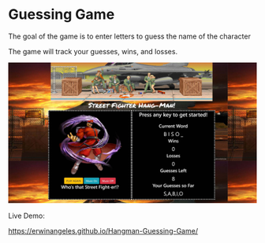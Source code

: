 # Guessing Game 
<p>The goal of the game is to enter letters to guess the name of the character</p>
<p>The game will track your guesses, wins, and losses.</p>
<img src="https://github.com/erwinangeles/Hangman-Guessing-Game/raw/master/assets/images/screenshot.jpg"/>
<p>Live Demo:</p>
<p><a href="https://erwinangeles.github.io/Hangman-Guessing-Game/" target="_blank" rel="noopener">https://erwinangeles.github.io/Hangman-Guessing-Game/</a></p>
